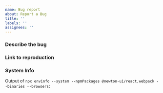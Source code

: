 ```yaml
---
name: Bug report
about: Report a Bug
title: ''
labels: ''
assignees: ''
---
```


<!-- NOTE: Issues should only be used for actual issues. Any feature requests or general feedback should be raised in [Github Discussions](https://github.com/project44/newtwon/discussions) -->

### Describe the bug

<!-- A clear and concise description of what the bug is, including any error message that were displayed. -->

### Link to reproduction

<!-- Add a link to a repo or CodeSandbox showcasing the issue. Issues without a reproduction will likely be closed without action. -->

### System Info

Output of `npx envinfo --system --npmPackages @newton-ui/react,webpack --binaries --browsers`:

```node

```
